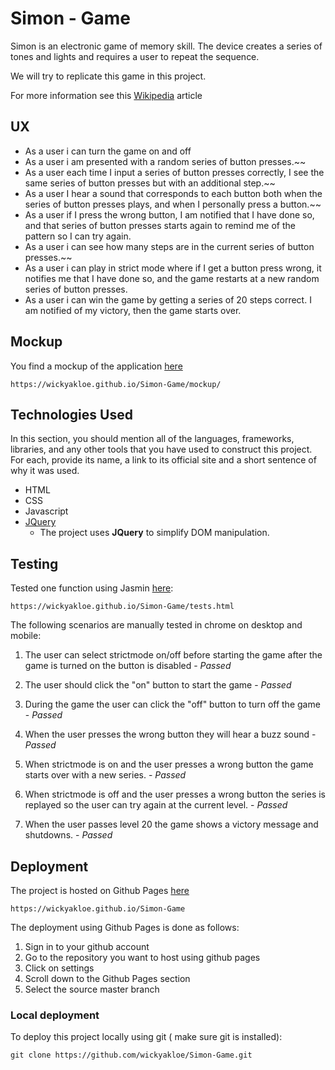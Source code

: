 # Simon - Game

Simon is an electronic game of memory skill.
The device creates a series of tones and lights and requires a user to repeat the sequence.

We will try to replicate this game in this project.

For more information see this
[Wikipedia](https://en.wikipedia.org/wiki/Z) article

## UX

- As a user i can turn the game on and off
- As a user i am presented with a random series of button presses.~~
- As a user each time I input a series of button presses correctly, I see the
same series of button presses but with an additional step.~~
- As a user I hear a sound that corresponds to each button both when the series
of button presses plays, and when I personally press a button.~~
- As a user if I press the wrong button, I am notified that I have done so, and
that series of button presses starts again to remind me of the pattern so I can try again.
- As a user i can see how many steps are in the current series of button presses.~~
- As a user i can play in strict mode where if I get a button press wrong, it notifies
  me that I have done so, and the game restarts at a new random series of button presses.
- As a  user i can win the game by getting a series of 20 steps correct. I am notified of my victory, then the game starts over.

## Mockup

You find a mockup of the application [here](https://wickyakloe.github.io/Simon-Game/mockup/)

```url
https://wickyakloe.github.io/Simon-Game/mockup/
```

## Technologies Used

In this section, you should mention all of the languages, frameworks, libraries, and any other tools that you have used to construct this project. For each, provide its name, a link to its official site and a short sentence of why it was used.

- HTML
- CSS
- Javascript
- [JQuery](https://jquery.com)
  - The project uses **JQuery** to simplify DOM manipulation.

## Testing

Tested one function using Jasmin [here](https://wickyakloe.github.io/Simon-Game/tests.html):
```link
https://wickyakloe.github.io/Simon-Game/tests.html
```

The following scenarios are manually tested in chrome on desktop and mobile:

1. The user can select strictmode on/off before starting the game after the game is turned on the button is disabled - *Passed*

2. The user should click the "on" button to start the game - *Passed*
3. During the game the user can click the "off" button to turn off the game - *Passed*

4. When the user presses the wrong button they will hear a buzz sound - *Passed*

5. When strictmode is on and the user presses a wrong button the game starts over with a new series. - *Passed*

6. When strictmode is off and the user presses a wrong button the series is replayed so the user can try again at the current level. - *Passed*

7. When the user passes level 20 the game shows a victory message and shutdowns. - *Passed*

## Deployment

The project is hosted on Github Pages [here](https://wickyakloe.github.io/Simon-Game)

```url
https://wickyakloe.github.io/Simon-Game
```

The deployment using Github Pages is done as follows:

1. Sign in to your github account
2. Go to the repository you want to host using github pages
3. Click on settings
4. Scroll down to the Github Pages section
5. Select the source master branch

### Local deployment

To deploy this project locally using git ( make sure git is installed):

```git
git clone https://github.com/wickyakloe/Simon-Game.git
```
